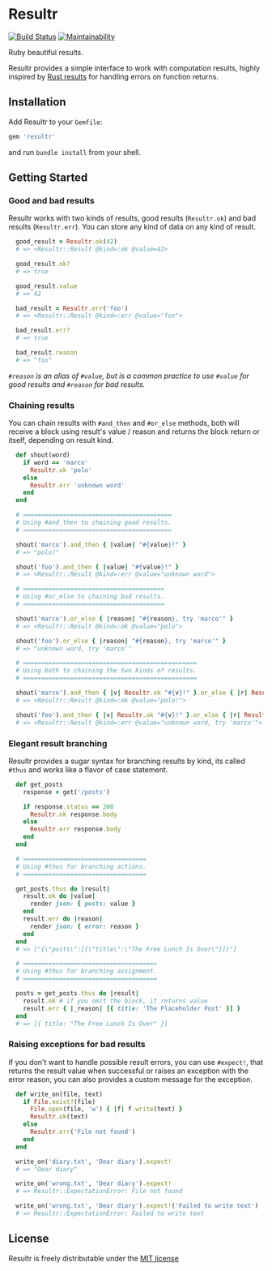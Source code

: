 # Resultr

[![Build Status](https://travis-ci.org/leocamelo/resultr.svg?branch=master)](https://travis-ci.org/leocamelo/resultr)
[![Maintainability](https://api.codeclimate.com/v1/badges/d59916bca76b37153273/maintainability)](https://codeclimate.com/github/leocamelo/resultr/maintainability)

Ruby beautiful results.

Resultr provides a simple interface to work with computation results, highly
inspired by [Rust results](https://doc.rust-lang.org/std/result) for handling
errors on function returns.

## Installation

Add Resultr to your `Gemfile`:

```ruby
gem 'resultr'
```

and run `bundle install` from your shell.

## Getting Started

### Good and bad results

Resultr works with two kinds of results, good results (`Resultr.ok`) and bad
results (`Resultr.err`). You can store any kind of data on any kind of result.

```ruby
  good_result = Resultr.ok(42)
  # => <Resultr::Result @kind=:ok @value=42>

  good_result.ok?
  # => true

  good_result.value
  # => 42

  bad_result = Resultr.err('foo')
  # => <Resultr::Result @kind=:err @value="foo">

  bad_result.err?
  # => true

  bad_result.reason
  # => "foo"
```

*`#reason` is an alias of `#value`, but is a common practice
to use `#value` for good results and `#reason` for bad results.*

### Chaining results

You can chain results with `#and_then` and `#or_else` methods,
both will receive a block using result's value / reason and returns
the block return or itself, depending on result kind.

```ruby
  def shout(word)
    if word == 'marco'
      Resultr.ok 'polo'
    else
      Resultr.err 'unknown word'
    end
  end

  # =========================================
  # Using #and_then to chaining good results.
  # =========================================

  shout('marco').and_then { |value| "#{value}!" }
  # => "polo!"

  shout('foo').and_then { |value| "#{value}!" }
  # => <Resultr::Result @kind=:err @value="unknown word">

  # =======================================
  # Using #or_else to chaining bad results.
  # =======================================

  shout('marco').or_else { |reason| "#{reason}, try 'marco'" }
  # => <Resultr::Result @kind=:ok @value="polo">

  shout('foo').or_else { |reason| "#{reason}, try 'marco'" }
  # => "unknown word, try 'marco'"

  # ================================================
  # Using both to chaining the two kinds of results.
  # ================================================

  shout('marco').and_then { |v| Resultr.ok "#{v}!" }.or_else { |r| Resultr.err "#{r}, try 'marco'" }
  # => <Resultr::Result @kind=:ok @value="polo!">

  shout('foo').and_then { |v| Resultr.ok "#{v}!" }.or_else { |r| Resultr.err "#{r}, try 'marco'" }
  # => <Resultr::Result @kind=:err @value="unknown word, try 'marco'">
```

### Elegant result branching

Resultr provides a sugar syntax for branching results by kind,
its called `#thus` and works like a flavor of case statement.

```ruby
  def get_posts
    response = get('/posts')

    if response.status == 200
      Resultr.ok response.body
    else
      Resultr.err response.body
    end
  end

  # ==================================
  # Using #thus for branching actions.
  # ==================================

  get_posts.thus do |result|
    result.ok do |value|
      render json: { posts: value }
    end
    result.err do |reason|
      render json: { error: reason }
    end
  end
  # => ["{\"posts\":[{\"title\":\"The Free Lunch Is Over\"}]}"]

  # =====================================
  # Using #thus for branching assignment.
  # =====================================

  posts = get_posts.thus do |result|
    result.ok # if you omit the block, it returns value
    result.err { |_reason| [{ title: 'The Placeholder Post' }] }
  end
  # => [{ title: "The Free Lunch Is Over" }]
```

### Raising exceptions for bad results

If you don't want to handle possible result errors, you can use
`#expect!`, that returns the result value when successful or raises
an exception with the error reason, you can also provides a custom
message for the exception.

```ruby
  def write_on(file, text)
    if File.exist?(file)
      File.open(file, 'w') { |f| f.write(text) }
      Resultr.ok(text)
    else
      Resultr.err('File not found')
    end
  end

  write_on('diary.txt', 'Dear diary').expect!
  # => "Dear diary"

  write_on('wrong.txt', 'Dear diary').expect!
  # => Resultr::ExpectationError: File not found

  write_on('wrong.txt', 'Dear diary').expect!('Failed to write text')
  # => Resultr::ExpectationError: Failed to write text
```

## License

Resultr is freely distributable under the
[MIT license](https://github.com/leocamelo/resultr/blob/master/LICENSE)
